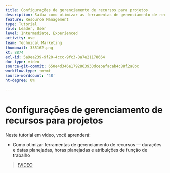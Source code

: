 ```yaml
---
title: Configurações de gerenciamento de recursos para projetos
description: Saiba como otimizar as ferramentas de gerenciamento de recursos — durações e datas planejadas, horas planejadas e atribuições de função de trabalho.
feature: Resource Management
type: Tutorial
role: Leader, User
level: Intermediate, Experienced
activity: use
team: Technical Marketing
thumbnail: 335162.png
kt: 8874
exl-id: 5a9ea239-9f20-4ccc-9fc3-8a7e21178664
doc-type: video
source-git-commit: 650e4d346e1792863930dcebafacab4c88f2a8bc
workflow-type: tm+mt
source-wordcount: '48'
ht-degree: 0%

---
```


# Configurações de gerenciamento de recursos para projetos

Neste tutorial em vídeo, você aprenderá:

* Como otimizar ferramentas de gerenciamento de recursos — durações e datas planejadas, horas planejadas e atribuições de função de trabalho

>[!VIDEO](https://video.tv.adobe.com/v/335162/?quality=12&learn=on)
